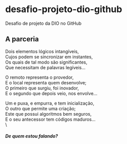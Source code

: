 # desafio-projeto-dio-github
Desafio de projeto da DIO no GitHub

## A parceria

Dois elementos lógicos intangíveis,
\
Cujos podem se sincronizar em instantes,
\
Os quais de tal modo são significantes,
\
Que necessitam de palavras legíveis...

O remoto representa o provedor,
\
E o local representa quem desenvolve;
\
O primeiro que surgiu, foi inovador,
\
E o segundo que depois veio, nos envolve...

Um e puxa, e empurra, e tem inicialização,
\
O outro que permite uma criação;
\
Este que possui algoritmos bem seguros,
\
E o seu antecessor tem códigos maduros...
\
\
 #### *De quem estou falando?*
